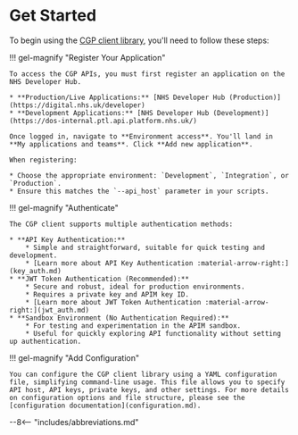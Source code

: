 # Get Started

To begin using the [CGP client library](https://github.com/NHS-NGS/cgpclient), you'll need to follow these steps:

!!! gel-magnify "Register Your Application"

    To access the CGP APIs, you must first register an application on the NHS Developer Hub. 

    * **Production/Live Applications:** [NHS Developer Hub (Production)](https://digital.nhs.uk/developer)
    * **Development Applications:** [NHS Developer Hub (Development)](https://dos-internal.ptl.api.platform.nhs.uk/)

    Once logged in, navigate to **Environment access**. You'll land in **My applications and teams**. Click **Add new application**.

    When registering:
    
    * Choose the appropriate environment: `Development`, `Integration`, or `Production`.
    * Ensure this matches the `--api_host` parameter in your scripts.

!!! gel-magnify "Authenticate"

    The CGP client supports multiple authentication methods:

    * **API Key Authentication:**
        * Simple and straightforward, suitable for quick testing and development.
        * [Learn more about API Key Authentication :material-arrow-right:](key_auth.md)
    * **JWT Token Authentication (Recommended):**
        * Secure and robust, ideal for production environments.
        * Requires a private key and APIM key ID.
        * [Learn more about JWT Token Authentication :material-arrow-right:](jwt_auth.md)
    * **Sandbox Environment (No Authentication Required):**
        * For testing and experimentation in the APIM sandbox.
        * Useful for quickly exploring API functionality without setting up authentication.

!!! gel-magnify "Add Configuration"

    You can configure the CGP client library using a YAML configuration file, simplifying command-line usage. This file allows you to specify API host, API keys, private keys, and other settings. For more details on configuration options and file structure, please see the [configuration documentation](configuration.md).


--8<-- "includes/abbreviations.md"
